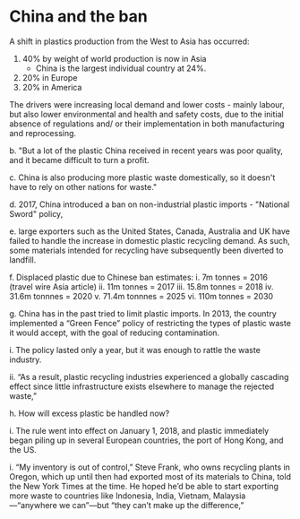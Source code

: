 # China and the ban

A shift in plastics production from the West to Asia has occurred:

1. 40% by weight of world production is now in Asia
    * China is the largest individual country at 24%. 
2. 20% in Europe 
3. 20% in America 

The drivers were increasing local demand and lower costs - mainly labour, but also lower environmental and health and safety costs, due to the initial absence of regulations and/ or their implementation in both manufacturing and reprocessing. 

b. "But a lot of the plastic China received in recent years was poor quality, and it became difficult to turn a profit. 
		
c. China is also producing more plastic waste domestically, so it doesn't have to rely on other nations for waste."
		
d. 2017, China introduced a ban on non-industrial plastic imports - "National Sword" policy,
		
e. large exporters such as the United States, Canada, Australia and UK have failed to handle the increase in domestic plastic recycling demand. As such, some materials intended for recycling have subsequently been diverted to landfill.
		
f. Displaced plastic due to Chinese ban estimates:
			i. 7m tonnes = 2016 (travel wire Asia article) 
			ii. 11m tonnes = 2017
			iii. 15.8m tonnes = 2018
			iv. 31.6m tonnnes = 2020
			v. 71.4m tonnnes = 2025 
			vi. 110m tonnes = 2030

g. China has in the past tried to limit plastic imports. In 2013, the country implemented a “Green Fence” policy of restricting the types of plastic waste it would accept, with the goal of reducing contamination. 
	
  i. The policy lasted only a year, but it was enough to rattle the waste industry. 
			
  ii. “As a result, plastic recycling industries experienced a globally cascading effect since little infrastructure exists elsewhere to manage the rejected waste,”
		
h. How will excess plastic be handled now? 
		
i. The rule went into effect on January 1, 2018, and plastic immediately began piling up in several European countries, the port of Hong Kong, and the US. 

i. “My inventory is out of control,” Steve Frank, who owns recycling plants in Oregon, which up until then had exported most of its materials to China, told the New York Times at the time. He hoped he’d be able to start exporting more waste to countries like Indonesia, India, Vietnam, Malaysia—“anywhere we can”—but “they can’t make up the difference,”
		

